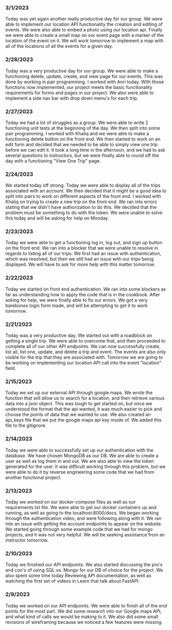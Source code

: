 ### 3/1/2023

Today was yet again another really productive day for our group. We were able to implement our location API functionality the creation and editing of events. We were also able to embed a photo using our location api. Finally we were able to create a small map on our event page with a marker of the location of the event on it. We will work tomorrow to implement a map with all of the locations of all the events for a given day.

### 2/28/2023

Today was a very productive day for our group. We were able to make a functioning delete, update, create, and view page for our events. This was done by working in pair programming. I worked with Anri today. With those functions now implemented, our project meets the basic functionality requirements for forms and pages in our project. We also were able to implement a side nav bar with drop down menu's for each trip.

### 2/27/2023

Today we had a lot of struggles as a group. We were able to write 2 functioning unit tests at the beginning of the day. We then split into some pair programming. I worked with Khaliq and we were able to make a functioning delete button on the front end. We then started to work on an edit form and decided that we needed to be able to simply view one trip before we can edit it. It took a long time in the afternoon, and we had to ask several questions to instructors, but we were finally able to round off the day with a functioning "View One Trip" page.

### 2/24/2023

We started today off strong. Today we were able to display all of the trips associated with an account. We then decided that it might be a good idea to split into pairs to work on different aspects of the front end. I worked with Khaliq on trying to create a new trip on the front end. We ran into errors stating that we didn't have authorization to do this. We decided that the problem must be something to do with the token. We were unable to solve this today and will be asking for help on Monday.


### 2/23/2023

Today we were able to get a functioning log in, log out, and sign up button on the front end. We ran into a blocker that we were unable to resolve in regards to listing all of our trips. We first had an issue with authentication, which was resolved, but then we still had an issue with our trips being displayed. We will have to ask for more help with this matter tomorrow.

### 2/22/2023

Today we started on front end authentication. We ran into some blockers as far as understanding how to apply the code that is in the cookbook. After asking for help, we were finally able to fix our errors. We got a very barebones login form made, and will be attempting to get it to work tomorrow.

### 2/21/2023

Today was a very productive day. We started out with a roadblock on getting a single trip. We were able to overcome that, and then proceeded to complete all of our other API endpoints. We can now successfully create, list all, list one, update, and delete a trip and event. The events are also only visible for the trip that they are associated with. Tomorrow we are going to be working on implementing our location API call into the event "location" field.

### 2/15/2023

Today we set up our external API through google maps. We wrote the function that will allow us to search for a location, and then retrieve various data into a json object. This was tough to get started on, but once we understood the format that the api wanted, it was much easier to pick and choose the points of data that we wanted to use. We also created an api_keys file that we put the google maps api key inside of. We added this file to the gitignore.

### 2/14/2023

Today we were able to successfully set up our authentication with the database. We have chosen MongoDB as our DB. We are able to create a user as well as log them in and out. We are also able to view the token generated for the user. It was difficult working through this problem, but we were able to do it by reverse engineering some code that we had from another functional project.

### 2/13/2023

Today we worked on our docker-compose files as well as our requirements.txt file. We were able to get our docker containers up and running, as well as going to the localhost:8000/docs. We began working through the authentication video, and were following along with it. We ran into an issue with getting the account endpoints to appear on the website. We started going through some example code that we had for mongo projects, and it was not very helpful. We will be seeking assistance from an instructor tomorrow.

### 2/10/2023

Today we finished our API endpoints. We also started discussing the pro's and con's of using SQL vs. Mongo for our DB of choice for the project. We also spent some time today Reviewing API documentation, as well as watching the first set of videos in Learn that talk about FastAPI.

### 2/9/2023

Today we worked on our API endpoints. We were able to finish all of the end points for the most part. We did some research into our Google maps API, and what kind of calls we would be making to it. We also did some small revisions of wireframing because we noticed a few features were missing.
